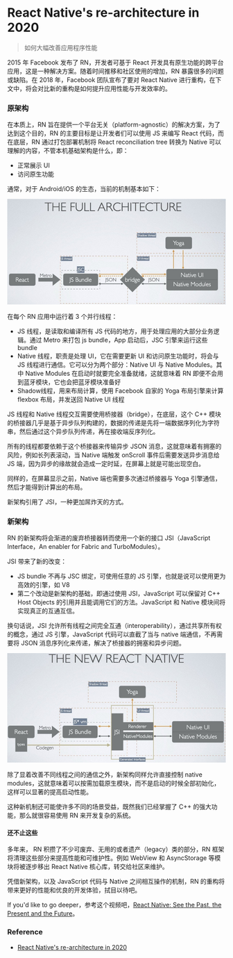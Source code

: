 # React Native's re-architecture in 2020

> 如何大幅改善应用程序性能

2015 年 Facebook 发布了 RN，开发者可基于 React 开发具有原生功能的跨平台应用，这是一种解决方案。随着时间推移和社区使用的增加，RN 暴露很多的问题或缺陷。在 2018 年，Facebook 团队宣布了要对 React Native 进行重构，在下文中，将会对比新的重构是如何提升应用性能与开发效率的。

### 原架构
在本质上，RN 旨在提供一个平台无关（platform-agnostic）的解决方案，为了达到这个目的，RN 的主要目标是让开发者们可以使用 JS 来编写 React 代码，而在底层，RN 通过打包部署机制将 React reconciliation tree 转换为 Native 可以理解的内容，不管本机基础架构是什么，即：
- 正常展示 UI
- 访问原生功能

通常，对于 Android/iOS 的生态，当前的机制基本如下：

![old-architecture](./../../../images/rn/old-architecture.jpg)

在每个 RN 应用中运行着 3 个并行线程：
- JS 线程，是读取和编译所有 JS 代码的地方，用于处理应用的大部分业务逻辑。通过 Metro 来打包  js bundle，App 启动后，JSC 引擎来运行这些 bundle
- Native 线程，职责是处理 UI，它在需要更新 UI 和访问原生功能时，将会与 JS 线程进行通信。它可以分为两个部分：Native UI 与 Native Modules。其中 Native Modules 在启动时就要完全准备就绪，这就意味着 RN 即便不会用到蓝牙模块，它也会把蓝牙模块准备好
- Shadow线程，用来布局计算，使用 Facebook 自家的 Yoga 布局引擎来计算 flexbox 布局，并发送回 Native UI 线程

JS 线程和 Native 线程交互需要使用桥接器（bridge），在底层，这个 C++ 模块的桥接器几乎是基于异步队列构建的，数据的传递是先将一端数据序列化为字符串，然后通过这个异步队列传递，再在接收端反序列化。

所有的线程都要依赖于这个桥接器来传输异步 JSON 消息，这就意味着有拥塞的风险，例如长列表滚动，当 Native 端触发 onScroll 事件后需要发送异步消息给 JS 端，因为异步的缘故就会造成一定时延，在屏幕上就是可能出现空白。

同样的，在屏幕显示之前，Native 端也需要多次通过桥接器与 Yoga 引擎通信，然后才能得到计算出的布局。

新架构引用了 JSI，一种更加屌炸天的方式。

### 新架构
RN 的新架构将会渐进的废弃桥接器转而使用一个新的接口 JSI（JavaScript Interface，An enabler for Fabric and TurboModules）。

JSI 带来了新的改变：
- JS bundle 不再与 JSC 绑定，可使用任意的 JS 引擎，也就是说可以使用更为高效的引擎，如 V8
- 第二个改动是新架构的基础，即通过使用 JSI，JavaScript 可以保留对 C++ Host Objects 的引用并且能调用它们的方法。JavaScript 和 Native 模块间将实现真正的互通互信。

换句话说，JSI 允许所有线程之间完全互通（interoperability），通过共享所有权的概念，通过 JS 引擎，JavaScript 代码可以直截了当与 native 端通信，不再需要将 JSON 消息序列化来传递，解决了桥接器的拥塞和异步问题。

![new-architecture](./../../../images/rn/new-architecture.jpg)

除了显着改善不同线程之间的通信之外，新架构同样允许直接控制 native modules，这就意味着可以按需加载原生模块，而不是启动的时候全部初始化，这样可以显著的提高启动性能。

这种新机制还可能使许多不同的场景受益，既然我们已经掌握了 C++ 的强大功能，那么就很容易使用 RN 来开发复杂的系统。

#### 还不止这些
多年来， RN 积攒了不少可废弃、无用的或者遗产（legacy）类的部分，RN 框架将清理这些部分来提高性能和可维护性。例如 WebView 和 AsyncStorage 等模块将被逐步移出 React Native 核心库，转交给社区来维护。

凭借新架构，以及 JavaScript 代码与 Native 之间相互操作的机制，RN 的重构将带来更好的性能和优良的开发体验，拭目以待吧。

If you'd like to go deeper，参考这个视频吧，[React Native: See the Past, the Present and the Future](https://www.youtube.com/watch?v=7gm0owyO8HU)。

### Reference
- [React Native's re-architecture in 2020](https://medium.com/swlh/react-natives-re-architecture-in-2020-9bb82659792c)
